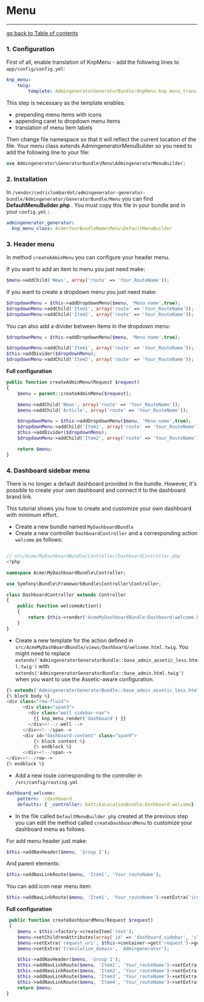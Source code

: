 # Menu
---------------------------------------

[go back to Table of contents][back-to-index]

[back-to-index]: https://github.com/symfony2admingenerator/AdmingeneratorGeneratorBundle/blob/master/Resources/doc/documentation.md#7-cookbook

### 1. Configuration

First of all, enable translation of KnpMenu - add the following lines to `app/config/config.yml`:

```yaml
knp_menu:
    twig:
        template: AdmingeneratorGeneratorBundle:KnpMenu:knp_menu_trans.html.twig
```

This step is necessary as the template enables:

* prepending menu items with icons
* appending caret to dropdown menu items
* translation of menu item labels

Then change file namespace so that it will reflect the current location of the file. Your menu class extends AdmingeneratorMenuBuilder so you need to add the following line to your file:

```php
use Admingenerator\GeneratorBundle\Menu\AdmingeneratorMenuBuilder;
```

### 2. Installation

In `/vendor/cedriclombardot/admingenerator-generator-bundle/Admingenerator/GeneratorBundle/Menu` you can find  **DefaultMenuBuilder.php** . You must copy this file in your bundle and in your `config.yml` :
```yaml
admingenerator_generator:
  knp_menu_class: Acme\YourBundleName\Menu\DefaultMenuBuilder
```

### 3. Header menu

In method `createAdminMenu` you can configure your header menu.

If you want to add an item to menu you just need make:

```php
$menu->addChild('News', array('route' => 'Your_RouteName'));
```

If you want to create a dropdown menu you just need make:

```php
$dropdownMenu = $this->addDropdownMenu($menu, 'Menu name',true);
$dropdownMenu->addChild('Item1', array('route' => 'Your_RouteName'));
$dropdownMenu->addChild('Item2', array('route' => 'Your_RouteName'));
```
You can also add a divider between items in the dropdown menu:

```php
$dropdownMenu = $this->addDropdownMenu($menu, 'Menu name',true);

$dropdownMenu->addChild('Item1', array('route' => 'Your_RouteName'));
$this->addDivider($dropdownMenu);
$dropdownMenu->addChild('Item2', array('route' => 'Your_RouteName'));
```

**Full configuration**

```php
public function createAdminMenu(Request $request)
{
    $menu = parent::createAdminMenu($request);

    $menu->addChild('News', array('route' => 'Your_RouteName'));
    $menu->addChild('Article', array('route' => 'Your_RouteName'));

    $dropdownMenu = $this->addDropdownMenu($menu, 'Menu name',true);
    $dropdownMenu->addChild('Item1', array('route' => 'Your_RouteName'));
    $this->addDivider($dropdownMenu);
    $dropdownMenu->addChild('Item2', array('route' => 'Your_RouteName'));

    return $menu;
}
```

### 4. Dashboard sidebar menu

There is no longer a default dashboard provided in the bundle. However, it's possible to create your own dashboard and connect it to the dashboard brand link.

This tutorial shows you how to create and customize your own dashboard with minimum effort.

* Create a new bundle named `MyDashboardBundle`
* Create a new controller `DashboardController` and a corresponding action `welcome` as follows: 

```php

// src/Acme/MyDashboardBundle/Controller/DashboardController.php
<?php

namespace Acme\MyDashboardBundle\Controller;

use Symfony\Bundle\FrameworkBundle\Controller\Controller;

class DashboardController extends Controller
{
    public function welcomeAction()
    {
        return $this->render('AcmeMyDashboardBundle:Dashboard:welcome.html.twig', array());
    }
}
```

* Create a new template for the action defined in `src/AcmeMyDashBoardBundle/views/Dashboard/welcome.html.twig`. You might need to replace `extends('AdmingeneratorGeneratorBundle::base_admin_assetic_less.html.twig')` with `extends('AdmingeneratorGeneratorBundle::base_admin.html.twig')` when you want to use the Assetic-aware configuration.

```php
{% extends('AdmingeneratorGeneratorBundle::base_admin_assetic_less.html.twig') %}
{% block body %}
<div class="row-fluid">
      <div class="span3">
        <div class="well sidebar-nav">
          {{ knp_menu_render('dashboard') }}
        </div><!--/.well -->
      </div><!--/span-->
      <div id="dashboard-content" class="span9">
          {% block content %}
          {% endblock %}
      </div><!--/span-->
</div><!--/row-->
{% endblock %}
```

* Add a new route corresponding to the controller in `/src/config/routing.yml`

```yaml
dashboard_welcome:
    pattern:  /dashboard
    defaults: { _controller: battikaLocationBundle:Dashboard:welcome}
```

* In the file called `DefaultMenuBuilder.php` created at the previous step you can edit the method called `createDashboardMenu` to customize your dashboard menu as follows.

For add menu header just make:

```php
$this->addNavHeader($menu, 'Group 1');
```

And  parent elements:

```php
$this->addNavLinkRoute($menu, 'Item1', 'Your_routeName');
```

You can add icon near menu item:

```php
$this->addNavLinkRoute($menu, 'Item1', 'Your_routeName')->setExtra('icon', 'icon-list');
```

**Full configuration**

```php
 public function createDashboardMenu(Request $request)
 {
    $menu = $this->factory->createItem('root');
    $menu->setChildrenAttributes(array('id' => 'dashboard_sidebar', 'class' => 'nav nav-list'));
    $menu->setExtra('request_uri', $this->container->get('request')->getRequestUri());
    $menu->setExtra('translation_domain', 'Admingenerator');

    $this->addNavHeader($menu, 'Group 1');
    $this->addNavLinkRoute($menu, 'Item1', 'Your_routeName')->setExtra('icon', 'icon-list');
    $this->addNavLinkRoute($menu, 'Item2', 'Your_routeName')->setExtra('icon', 'icon-bullhorn');
    $this->addNavLinkRoute($menu, 'Item3', 'Your_routeName')->setExtra('icon', 'icon-filter');
    $this->addNavLinkRoute($menu, 'Item4', 'Your_routeName')->setExtra('icon', 'icon-th-large');
    return $menu;
}
```
